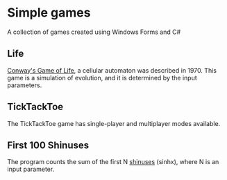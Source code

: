 # Simple games
A collection of games created using Windows Forms and C#

## Life
[Conway's Game of Life](https://en.wikipedia.org/wiki/Conway%27s_Game_of_Life), a cellular automaton was described in 1970. This game is a simulation of evolution, and it is determined by the input parameters.

## TickTackToe
The TickTackToe game has single-player and multiplayer modes available.

## First 100 Shinuses
The program counts the sum of the first N [shinuses](https://en.wikipedia.org/wiki/Hyperbolic_functions) (sinhx), where N is an input parameter.

